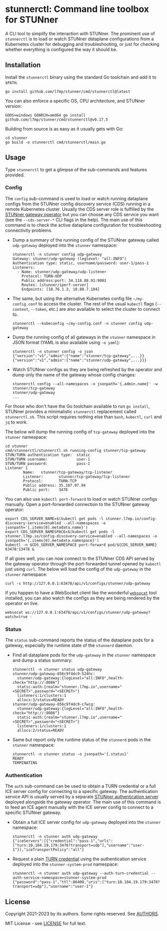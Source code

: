 # stunnerctl: Command line toolbox for STUNner

A CLI tool to simplify the interaction with STUNner. 
The prominent use of `stunnerctl` is to load or watch STUNner dataplane configurations from a Kubernetes cluster for debugging and troubleshooting, or just for checking whether everything is configured the way it should be.

## Installation

Install the `stunnerctl` binary using the standard Go toolchain and add it to `$PATH`. 

```console
go install github.com/l7mp/stunner/cmd/stunnerctl@latest
```

You can also enforce a specific OS, CPU architecture, and STUNner version:

```console
GOOS=windows GOARCH=amd64 go install github.com/l7mp/stunner/cmd/stunnerctl@v0.17.5
```

Building from source is as easy as it usually gets with Go:

```console
cd stunner
go build -o stunnerctl cmd/stunnerctl/main.go
```

## Usage

Type `stunnerctl` to get a glimpse of the sub-commands and features provided. 

### Config

The `config` sub-command is used to load or watch running dataplane configs from the STUNner config discovery service (CDS) running in a remote Kubernetes cluster. Usually the CDS server role is fulfilled by the [STUNner gateway operator](https://github.com/l7mp/stunner-gateway-operator) but you can choose any CDS service you want (see the `--cds-server-*` CLI flags in the help). The main use of this command is to check the active dataplane configuration for troubleshooting connectivity problems.

- Dump a summary of the running config of the STUNner gateway called `udp-gateway` deployed into the `stunner` namespace:

  ```console
  stunnerctl -n stunner config udp-gateway
  Gateway: stunner/udp-gateway (loglevel: "all:INFO")
  Authentication type: static, username/password: user-1/pass-1
  Listeners:
    - Name: stunner/udp-gateway/udp-listener
      Protocol: TURN-UDP
      Public address:port: 34.118.88.91:9001
      Routes: [stunner/iperf-server]
      Endpoints: [10.76.1.3, 10.80.7.104]
  ```

- The same, but using the alternative Kubernetes config file `~/my-config.conf` to access the cluster. The rest of the usual `kubectl` flags (`--context`, `--token`, etc.) are also available to select the cluster to connect to.

  ``` console
  stunnerctl --kubeconfig ~/my-config.conf -n stunner config udp-gateway
  ```

- Dump the running config of all gateways in the `stunner` namespace in JSON format (YAML is also available using `-o yaml`):

  ```console
  stunnerctl -n stunner config -o json
  {"version":"v1","admin":{"name":"stunner/tcp-gateway",...}}
  {"version":"v1","admin":{"name":"stunner/udp-gateway",...}}}
  ```

- Watch STUNner configs as they are being refreshed by the operator and dump only the name of the gateway whose config changes:

  ```console
  stunnerctl config --all-namespaces -o jsonpath='{.admin.name}' -w
  stunner/tcp-gateway
  stunner/udp-gateway
  ...
  ```

For those who don't have the Go toolchain available to run `go install`, STUNner provides a minimalistic `stunnerctl` replacement called `stunnerctl.sh`.
This script requires nothing else than `bash`, `kubectl`, `curl` and `jq` to work. 

The below will dump the running config of `tcp-gateway` deployed into the `stunner` namespace:

```console
cd stunner
cmd/stunnerctl/stunnerctl.sh running-config stunner/tcp-gateway
STUN/TURN authentication type:  static
STUN/TURN username:             user-1
STUN/TURN password:             pass-1
Listener 1
        Name:   stunner/tcp-gateway/tcp-listener
        Listener:       stunner/tcp-gateway/tcp-listener
        Protocol:       TURN-TCP
        Public address: 35.187.97.94
        Public port:    3478
```

You can also use `kubectl port-forward` to load or watch STUNner configs manually.  Open a port-forwarded connection to the STUNner gateway operator:

``` console
export CDS_SERVER_NAME=$(kubectl get pods -l stunner.l7mp.io/config-discovery-service=enabled --all-namespaces -o jsonpath='{.items[0].metadata.name}')
export CDS_SERVER_NAMESPACE=$(kubectl get pods -l stunner.l7mp.io/config-discovery-service=enabled --all-namespaces -o jsonpath='{.items[0].metadata.namespace}')
kubectl -n $CDS_SERVER_NAMESPACE port-forward pod/${CDS_SERVER_NAME} 63478:13478 &
```

If all goes well, you can now connect to the STUNner CDS API served by the gateway operator through the port-forwarded tunnel opened by `kubectl` just using `curl`.  The below will load the config of the `udp-gateway` in the `stunner` namespace:

``` console
curl -s http://127.0.0.1:63478/api/v1/configs/stunner/udp-gateway
```

If you happen to have a WebSocket client like the wonderful [`websocat`](https://github.com/vi/websocat) tool installed, you can also watch the configs as they are being rendered by the operator en live.

``` console
websocat ws://127.0.0.1:63478/api/v1/configs/stunner/udp-gateway?watch=true -
```

### Status

The `status` sub-command reports the status of the dataplane pods for a gateway, especially the runtime state of the `stunnerd` daemon.

- Find all dataplane pods for the `udp-gateway` in the `stunner` namespace and dump a status summary:

  ``` console
  stunnerctl -n stunner status udp-gateway
  stunner/udp-gateway-856c9f4dc9-524hc:
  	stunner/udp-gateway:{logLevel="all:INFO",health-check="http://:8086"}
  	static-auth:{realm="stunner.l7mp.io",username="<SECRET>",password="<SECRET>"}
  	listeners:1/clusters:1
  	allocs:3/status=READY
  stunner/udp-gateway-856c9f4dc9-c7wcq:
  	stunner/udp-gateway:{logLevel="all:INFO",health-check="http://:8086"}
  	static-auth:{realm="stunner.l7mp.io",username="<SECRET>",password="<SECRET>"}
  	listeners:1/clusters:1
  	allocs:2/status=READY
  ```

- Same but report only the runtime status of the `stunnerd` pods in the `stunner` namespace:

  ``` console
  stunnerctl -n stunner status -o jsonpath='{.status}'
  READY
  TERMINATING
  ```

### Authentication

The `auth` sub-command can be used to obtain a TURN credential or a full ICE server config for connecting to a specific gateway. The authentication service API is usually served by a separate [STUNner authentication server](https://github.com/l7mp/stunner-auth-service) deployed alongside the gateway operator. The main use of this command is to feed an ICE agent manually with the ICE server config to connect to a specific STUNner gateway.

- Obtain a full ICE server config for `udp-gateway` deployed into the `stunner` namespace:

  ``` console
  stunnerctl -n stunner auth udp-gateway
  {"iceServers":[{"credential":"pass-1","urls":["turn:10.104.19.179:3478?transport=udp"],"username":"user-1"}],"iceTransportPolicy":"all"}
  ```

- Request a plain [TURN credential](https://datatracker.ietf.org/doc/html/draft-uberti-behave-turn-rest-00) using the authentication service deployed into the `stunner-system-prod` namespace:

  ``` console
  stunnerctl -n stunner auth udp-gateway --auth-turn-credential --auth-service-namespace=stunner-system-prod
  {"password":"pass-1","ttl":86400,"uris":["turn:10.104.19.179:3478?transport=udp"],"username":"user-1"}
  ```

## License

Copyright 2021-2023 by its authors. Some rights reserved. See [AUTHORS](../../AUTHORS).

MIT License - see [LICENSE](../../LICENSE) for full text.
